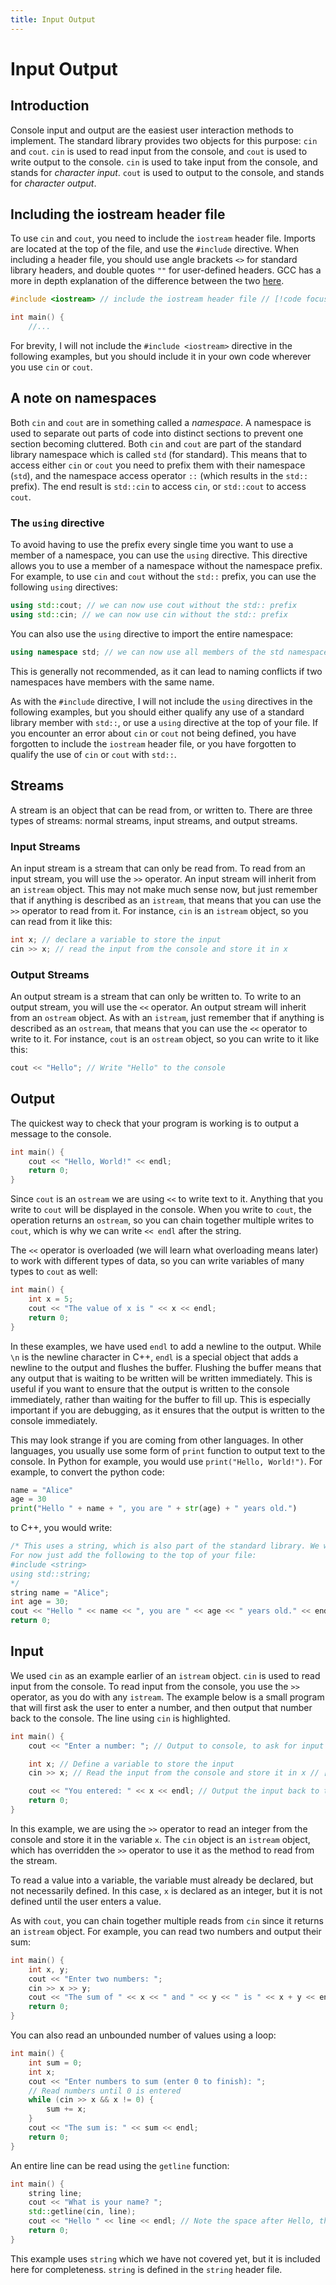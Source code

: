 ```yaml
---
title: Input Output
---
```


# Input Output

## Introduction

Console input and output are the easiest user interaction methods to implement. The standard library provides two objects for this purpose: `cin` and `cout`. `cin` is used to read input from the console, and `cout` is used to write output to the console. `cin` is used to take input from the console, and stands for _character input_. `cout` is used to output to the console, and stands for _character output_.

## Including the iostream header file

To use `cin` and `cout`, you need to include the `iostream` header file. Imports are located at the top of the file, and use the `#include` directive. When including a header file, you should use angle brackets `<>` for standard library headers, and double quotes `""` for user-defined headers. GCC has a more in depth explanation of the difference between the two [here](https://gcc.gnu.org/onlinedocs/cpp/Search-Path.html).

```cpp
#include <iostream> // include the iostream header file // [!code focus]

int main() {
    //...
```

For brevity, I will not include the `#include <iostream>` directive in the following examples, but you should include it in your own code wherever you use `cin` or `cout`.

## A note on namespaces

Both `cin` and `cout` are in something called a _namespace_. A namespace is used to separate out parts of code into distinct sections to prevent one section becoming cluttered. Both `cin` and `cout` are part of the standard library namespace which is called `std` (for standard). This means that to access either `cin` or `cout` you need to prefix them with their namespace (`std`), and the namespace access operator `::` (which results in the `std::` prefix). The end result is `std::cin` to access `cin`, or `std::cout` to access `cout`.

### The `using` directive

To avoid having to use the prefix every single time you want to use a member of a namespace, you can use the `using` directive. This directive allows you to use a member of a namespace without the namespace prefix. For example, to use `cin` and `cout` without the `std::` prefix, you can use the following `using` directives:

```cpp
using std::cout; // we can now use cout without the std:: prefix
using std::cin; // we can now use cin without the std:: prefix
```

You can also use the `using` directive to import the entire namespace:

```cpp
using namespace std; // we can now use all members of the std namespace without the std:: prefix, such as `cin` and `cout`
```

This is generally not recommended, as it can lead to naming conflicts if two namespaces have members with the same name.

As with the `#include` directive, I will not include the `using` directives in the following examples, but you should either qualify any use of a standard library member with `std::`, or use a `using` directive at the top of your file. If you encounter an error about `cin` or `cout` not being defined, you have forgotten to include the `iostream` header file, or you have forgotten to qualify the use of `cin` or `cout` with `std::`.

## Streams

A stream is an object that can be read from, or written to. There are three types of streams: normal streams, input streams, and output streams.

### Input Streams

An input stream is a stream that can only be read from. To read from an input stream, you will use the `>>` operator. An input stream will inherit from an `istream` object. This may not make much sense now, but just remember that if anything is described as an `istream`, that means that you can use the `>>` operator to read from it. For instance, `cin` is an `istream` object, so you can read from it like this:

```cpp
int x; // declare a variable to store the input
cin >> x; // read the input from the console and store it in x
```

### Output Streams

An output stream is a stream that can only be written to. To write to an output stream, you will use the `<<` operator. An output stream will inherit from an `ostream` object. As with an `istream`, just remember that if anything is described as an `ostream`, that means that you can use the `<<` operator to write to it. For instance, `cout` is an `ostream` object, so you can write to it like this:

```cpp
cout << "Hello"; // Write "Hello" to the console
```

## Output

The quickest way to check that your program is working is to output a message to the console.

```cpp
int main() {
    cout << "Hello, World!" << endl;
    return 0;
}
```

Since `cout` is an `ostream` we are using `<<` to write text to it. Anything that you write to `cout` will be displayed in the console. When you write to `cout`, the operation returns an `ostream`, so you can chain together multiple writes to `cout`, which is why we can write `<< endl` after the string.

The `<<` operator is overloaded (we will learn what overloading means later) to work with different types of data, so you can write variables of many types to `cout` as well:

```cpp
int main() {
    int x = 5;
    cout << "The value of x is " << x << endl;
    return 0;
}
```

In these examples, we have used `endl` to add a newline to the output. While `\n` is the newline character in C++, `endl` is a special object that adds a newline to the output and flushes the buffer. Flushing the buffer means that any output that is waiting to be written will be written immediately. This is useful if you want to ensure that the output is written to the console immediately, rather than waiting for the buffer to fill up. This is especially important if you are debugging, as it ensures that the output is written to the console immediately.

This may look strange if you are coming from other languages. In other languages, you usually use some form of `print` function to output text to the console. In Python for example, you would use `print("Hello, World!")`. For example, to convert the python code:

```py
name = "Alice"
age = 30
print("Hello " + name + ", you are " + str(age) + " years old.")
```

to C++, you would write:

```cpp
/* This uses a string, which is also part of the standard library. We will cover this later.
For now just add the following to the top of your file:
#include <string>
using std::string;
*/
string name = "Alice";
int age = 30;
cout << "Hello " << name << ", you are " << age << " years old." << endl;
return 0;
```

## Input

We used `cin` as an example earlier of an `istream` object. `cin` is used to read input from the console. To read input from the console, you use the `>>` operator, as you do with any `istream`. The example below is a small program that will first ask the user to enter a number, and then output that number back to the console. The line using `cin` is highlighted.

```cpp
int main() {
    cout << "Enter a number: "; // Output to console, to ask for input

    int x; // Define a variable to store the input
    cin >> x; // Read the input from the console and store it in x // [!code highlight]

    cout << "You entered: " << x << endl; // Output the input back to the console
    return 0;
}
```

In this example, we are using the `>>` operator to read an integer from the console and store it in the variable `x`. The `cin` object is an `istream` object, which has overridden the `>>` operator to use it as the method to read from the stream.

To read a value into a variable, the variable must already be declared, but not necessarily defined. In this case, `x` is declared as an integer, but it is not defined until the user enters a value.

As with `cout`, you can chain together multiple reads from `cin` since it returns an `istream` object. For example, you can read two numbers and output their sum:

```cpp
int main() {
    int x, y;
    cout << "Enter two numbers: ";
    cin >> x >> y;
    cout << "The sum of " << x << " and " << y << " is " << x + y << endl;
    return 0;
}
```

You can also read an unbounded number of values using a loop:

```cpp
int main() {
    int sum = 0;
    int x;
    cout << "Enter numbers to sum (enter 0 to finish): ";
    // Read numbers until 0 is entered
    while (cin >> x && x != 0) {
        sum += x;
    }
    cout << "The sum is: " << sum << endl;
    return 0;
}
```

An entire line can be read using the `getline` function:

```cpp
int main() {
    string line;
    cout << "What is your name? ";
    std::getline(cin, line);
    cout << "Hello " << line << endl; // Note the space after Hello, this is to separate the name from the rest of the output. Chaining << does not add spaces.
    return 0;
}
```

This example uses `string` which we have not covered yet, but it is included here for completeness. `string` is defined in the `string` header file.
